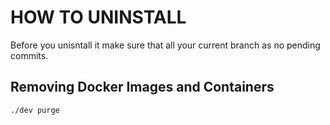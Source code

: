 # HOW TO UNINSTALL

Before you unisntall it make sure that all your current branch as no pending commits.


## Removing Docker Images and Containers

```bash
./dev purge
```
